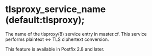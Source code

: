 # tlsproxy_service_name (default:tlsproxy); 

 The name of the tlsproxy(8) service entry in master.cf. This
service performs plaintext &lt;=&gt; TLS ciphertext conversion. 

 This feature is available in Postfix 2.8 and later. 


